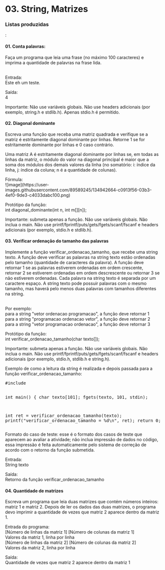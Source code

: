 <h1>03. String, Matrizes</h1>
<h3>Listas produzidas</h3>:

<h4>01. Conta palavras:</h4>
Faça um programa que leia uma frase (no máximo 100 caracteres) e imprima a quantidade de palavras na frase lida.
<p><br>
Entrada:<br>
Este eh um teste.
<p>
Saída:<br>
4
<p>
Importante: Não use variáveis globais. Não use headers adicionais (por exemplo, string.h e stdlib.h). Apenas stdio.h é permitido.

<h4>02. Diagonal dominante</h4>
Escreva uma função que receba uma matriz quadrada e verifique se a matriz é estritamente diagonal dominante por linhas. Retorne 1 se for estritamente dominante por linhas e 0 caso contrário.
<p>
Uma matriz A é estritamente diagonal dominante por linhas se, em todas as linhas da matriz, o módulo do valor na diagonal principal é maior que a soma dos módulos dos demais valores da linha (no somatório: i: índice da linha, j: índice da coluna; n é a quantidade de colunas).
<p>
Fórmula:<br>
![image](https://user-images.githubusercontent.com/89589245/134942664-c0913f56-03b3-4ef0-9de3-c4033dabc100.png)
<p>
Protótipo da função:<br>
int diagonal_dominante(int n, int m[][n]);
<p>
Importante: submeta apenas a função. Não use variáveis globais. Não inclua o main. Não use printf/fprintf/puts/gets/fgets/scanf/fscanf e headers adicionais (por exemplo, stdio.h e stdlib.h).
  
<h4>03. Verificar ordenação do tamanho das palavras</h4>
Implemente a função verificar_ordenacao_tamanho, que recebe uma string texto. A função deve verificar as palavras na string texto estão ordenadas pelo tamanho (quantidade de caracteres da palavra). A função deve retornar 1 se as palavras estiverem ordenadas em ordem crescente, retornar 2 se estiverem ordenadas em ordem descrescente ou retornar 3 se não estiverem ordenadas. Cada palavra na string texto é separada por um caractere espaço. A string texto pode possuir palavras com o mesmo tamanho, mas haverá pelo menos duas palavras com tamanhos diferentes na string.
<p><br>
Por exemplo:<br>
para a string "vetor ordenacao programacao", a função deve retornar 1<br>
para a string "programacao ordenacao vetor", a função deve retornar 2<br>
para a string "vetor programacao ordenacao", a função deve retornar 3<br>
<p>
Protótipo da função:<br>
int verificar_ordenacao_tamanho(char texto[]);
<p>
Importante: submeta apenas a função. Não use variáveis globais. Não inclua o main. Não use printf/fprintf/puts/gets/fgets/scanf/fscanf e headers adicionais (por exemplo, stdio.h, stdlib.h e string.h).
<p>
Exemplo de como a leitura da string é realizada e depois passada para a função verificar_ordenacao_tamanho:
<p>
<pre>
#include <stdio.h>

int main() {
  char texto[101];
  fgets(texto, 101, stdin);
    
  int ret = verificar_ordenacao_tamanho(texto);
  printf("verificar_ordenacao_tamanho = %d\n", ret);
  return 0;
}
</pre>
Formato do caso de teste: esse é o formato dos casos de teste que aparecem ao avaliar a atividade; não inclua impressão de dados no código, essa impressão é feita automaticamente pelo sistema de correção de acordo com o retorno da função submetida.
<p>
Entrada:<br>
String texto
<p>
Saída:<br>
Retorno da função verificar_ordenacao_tamanho


<h4>04. Quantidade de matrizes</h4>
Escreva um programa que leia duas matrizes que contém números inteiros: matriz 1 e matriz 2. Depois de ler os dados das duas matrizes, o programa devo imprimir a quantidade de vezes que matriz 2 aparece dentro da matriz 1.
<p>
Entrada do programa:<br>
[Número de linhas da matriz 1] [Número de colunas da matriz 1]<br>
Valores da matriz 1, linha por linha<br>
[Número de linhas da matriz 2] [Número de colunas da matriz 2]<br>
Valores da matriz 2, linha por linha
<p>
Saída:<br>
Quantidade de vezes que matriz 2 aparece dentro da matriz 1
